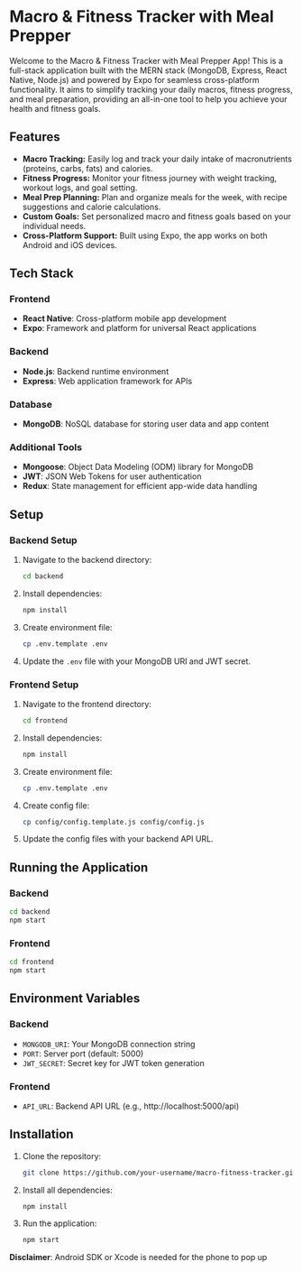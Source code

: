 # Macro & Fitness Tracker with Meal Prepper

Welcome to the Macro & Fitness Tracker with Meal Prepper App! This is a full-stack application built with the MERN stack (MongoDB, Express, React Native, Node.js) and powered by Expo for seamless cross-platform functionality. It aims to simplify tracking your daily macros, fitness progress, and meal preparation, providing an all-in-one tool to help you achieve your health and fitness goals.

## Features

- **Macro Tracking:** Easily log and track your daily intake of macronutrients (proteins, carbs, fats) and calories.
- **Fitness Progress:** Monitor your fitness journey with weight tracking, workout logs, and goal setting.
- **Meal Prep Planning:** Plan and organize meals for the week, with recipe suggestions and calorie calculations.
- **Custom Goals:** Set personalized macro and fitness goals based on your individual needs.
- **Cross-Platform Support:** Built using Expo, the app works on both Android and iOS devices.

## Tech Stack

### Frontend
- **React Native**: Cross-platform mobile app development
- **Expo**: Framework and platform for universal React applications

### Backend
- **Node.js**: Backend runtime environment
- **Express**: Web application framework for APIs

### Database
- **MongoDB**: NoSQL database for storing user data and app content

### Additional Tools
- **Mongoose**: Object Data Modeling (ODM) library for MongoDB
- **JWT**: JSON Web Tokens for user authentication
- **Redux**: State management for efficient app-wide data handling

## Setup

### Backend Setup

1. Navigate to the backend directory:
   ```bash
   cd backend
   ```

2. Install dependencies:
   ```bash
   npm install
   ```

3. Create environment file:
   ```bash
   cp .env.template .env
   ```

4. Update the `.env` file with your MongoDB URI and JWT secret.

### Frontend Setup

1. Navigate to the frontend directory:
   ```bash
   cd frontend
   ```

2. Install dependencies:
   ```bash
   npm install
   ```

3. Create environment file:
   ```bash
   cp .env.template .env
   ```

4. Create config file:
   ```bash
   cp config/config.template.js config/config.js
   ```

5. Update the config files with your backend API URL.

## Running the Application

### Backend
```bash
cd backend
npm start
```

### Frontend
```bash
cd frontend
npm start
```

## Environment Variables

### Backend
- `MONGODB_URI`: Your MongoDB connection string
- `PORT`: Server port (default: 5000)
- `JWT_SECRET`: Secret key for JWT token generation

### Frontend
- `API_URL`: Backend API URL (e.g., http://localhost:5000/api)

## Installation

1. Clone the repository:
   ```bash
   git clone https://github.com/your-username/macro-fitness-tracker.git

2. Install all dependencies:
   ```bash
   npm install

3. Run the application:
   ```bash
   npm start

**Disclaimer**: Android SDK or Xcode is needed for the phone to pop up
